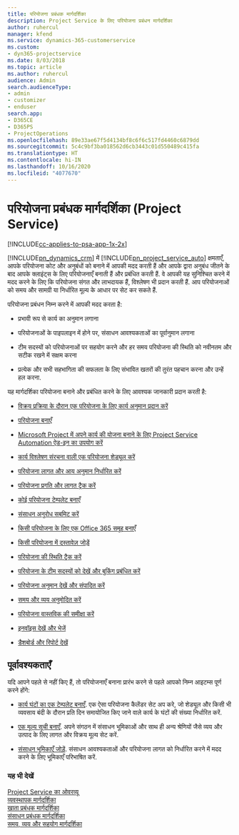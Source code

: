 ```yaml
---
title: परियोजना प्रबंधक मार्गदर्शिका
description: Project Service के लिए परियोजना प्रबंधन मार्गदर्शिका
author: ruhercul
manager: kfend
ms.service: dynamics-365-customerservice
ms.custom:
- dyn365-projectservice
ms.date: 8/03/2018
ms.topic: article
ms.author: ruhercul
audience: Admin
search.audienceType:
- admin
- customizer
- enduser
search.app:
- D365CE
- D365PS
- ProjectOperations
ms.openlocfilehash: 89e33ae67f5d4134bf8c6f6c517fd4460c6879dd
ms.sourcegitcommit: 5c4c9bf3ba018562d6cb3443c01d550489c415fa
ms.translationtype: HT
ms.contentlocale: hi-IN
ms.lasthandoff: 10/16/2020
ms.locfileid: "4077670"
---
```

# <a name="project-manager-guide-project-service"></a>परियोजना प्रबंधक मार्गदर्शिका (Project Service)

[!INCLUDE[cc-applies-to-psa-app-1x-2x](../includes/cc-applies-to-psa-app-1x-2x.md)]

[!INCLUDE[pn_dynamics_crm](../includes/pn-dynamics-crm.md)] में [!INCLUDE[pn_project_service_auto](../includes/pn-project-service-auto.md)] क्षमताएँ, आपके परियोजना कोट और अनुबंधों को बनाने में आपकी मदद करती हैं और आपके द्वारा अनुबंध जीतने के बाद आपके क्‍लाइंट्स के लिए परियोजनाएँ बनाती हैं और प्रबंधित करती हैं. वे आपकी यह सुनिश्चित करने में मदद करने के लिए कि परियोजना संगत और लाभदायक हैं, विश्लेषण भी प्रदान करती हैं. आप परियोजनाओं को समय और सामग्री या निर्धारित मूल्य के आधार पर सेट कर सकते हैं.  
  
 परियोजना प्रबंधन निम्न करने में आपकी मदद करता है:  
  
-   प्रभावी रूप से कार्य का अनुमान लगाना  
  
-   परियोजनाओं के पाइपलाइन में होने पर, संसाधन आवश्यकताओं का पूर्वानुमान लगाना  
  
-   टीम सदस्यों को परियोजनाओं पर सहयोग करने और हर समय परियोजना की स्थिति को नवीनतम और सटीक रखने में सक्षम करना  
  
-   प्रत्येक और सभी सहभागिता की सफलता के लिए संभावित खतरों की तुरंत पहचान करना और उन्हें हल करना.  
  
यह मार्गदर्शिका परियोजना बनाने और प्रबंधित करने के लिए आवश्यक जानकारी प्रदान करती है:  
  
-   [विक्रय प्रक्रिया के दौरान एक परियोजना के लिए कार्य अनुमान प्रदान करें](../psa/provide-estimates-project-during-sales-process.md)  
  
-   [परियोजना बनाएँ](../psa/create-project.md)  
  
-   [Microsoft Project में अपने कार्य की योजना बनाने के लिए Project Service Automation ऐड-इन का उपयोग करें](../psa/add-plan-work-microsoft-project.md)  
  
-   [कार्य विश्लेषण संरचना वाली एक परियोजना शेड्यूल करें](../psa/schedule-project-work-breakdown-structure.md)  
  
-   [परियोजना लागत और आय अनुमान निर्धारित करें](../psa/determine-project-cost-revenue-estimates.md)  
  
-   [परियोजना प्रगति और लागत ट्रैक करें](../psa/track-project-progress-cost.md)  
  
-   [कोई परियोजना टेम्पलेट बनाएँ](../psa/create-project-template.md)  
  
-   [संसाधन अनुरोध सबमिट करें](../psa/submit-resource-requests.md)  
  
-   [किसी परियोजना के लिए एक Office 365 समूह बनाएँ](../psa/create-office-365-group-project.md)  
  
-   [किसी परियोजना में दस्तावेज़ जोड़ें](../psa/add-documents-project.md)  
  
-   [परियोजना की स्थिति ट्रैक करें](../psa/track-project-status.md)  
  
-   [परियोजना के टीम सदस्यों को देखें और बुकिंग प्रबंधित करें](../psa/view-project-team-members-manage-bookings.md)  
  
-   [परियोजना अनुमान देखें और संपादित करें](../psa/view-edit-project-estimates.md)  
  
-   [समय और व्यय अनुमोदित करें](../psa/approve-time-expenses.md)  
  
-   [परियोजना वास्तविक की समीक्षा करें](../psa/review-project-actuals.md)  
  
-   [इनवॉइस देखें और भेजें](../psa/view-send-invoices.md)  
  
-   [डैशबोर्ड और रिपोर्ट देखें](../psa/view-dashboards-reports.md)  
  
## <a name="prerequisites"></a>पूर्वावश्यकताएँ  
 यदि आपने पहले से नहीं किए हैं, तो परियोजनाएँ बनाना प्रारंभ करने से पहले आपको निम्न आइटम्स पूर्ण करने होंगे:  
  
-   [कार्य घंटों का एक टेम्पलेट बनाएँ](../psa/create-work-hours-template.md). एक ऐसा परियोजना कैलेंडर सेट अप करे, जो शेड्यूल और किसी भी व्यवसाय बंदी के दौरान प्रति दिन समायोजित किए जाने वाले कार्य के घंटों की संख्या निर्धारित करें.  
  
-   [एक मूल्य सूची बनाएँ](../psa/create-price-list.md). अपने संगठन में संसाधन भूमिकाओं और साथ ही अन्य श्रेणियों जैसे व्यय और उत्पाद के लिए लागत और विक्रय मूल्य सेट करें.  
  
-   [संसाधन भूमिकाएँ जोड़ें](../psa/add-resource-roles.md). संसाधन आवश्यकताओं और परियोजना लागत को निर्धारित करने में मदद करने के लिए भूमिकाएँ परिभाषित करें.  
  
### <a name="see-also"></a>यह भी देखें  
 [Project Service का ओवरव्यू](../psa/overview.md)   
 [व्यवस्थापक मार्गदर्शिका](../psa/admin-guide.md)   
 [खाता प्रबंधक मार्गदर्शिका](../psa/account-manager-guide.md)   
 [संसाधन प्रबंधक मार्गदर्शिका](../psa/resource-manager-guide.md)   
 [समय, व्यय और सहयोग मार्गदर्शिका](../psa/time-expense-collaboration-guide.md)

